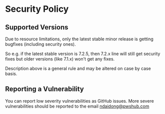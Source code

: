 # Security Policy

## Supported Versions

Due to resource limitations, only the latest stable minor release is getting bugfixes (including security ones).

So e.g. if the latest stable version is 7.2.5, then 7.2.x line will still get security fixes but older versions (like 7.1.x) won't get any fixes.

Description above is a general rule and may be altered on case by case basis.

## Reporting a Vulnerability

You can report low severity vulnerabilities as GitHub issues.
More severe vulnerabilities should be reported to the email ndaidong@pwshub.com
